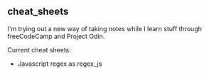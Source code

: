 ## cheat_sheets

I'm trying out a new way of taking notes while I learn stuff through freeCodeCamp and Project Odin. 

Current cheat sheets:
- Javascript regex as regex_js

